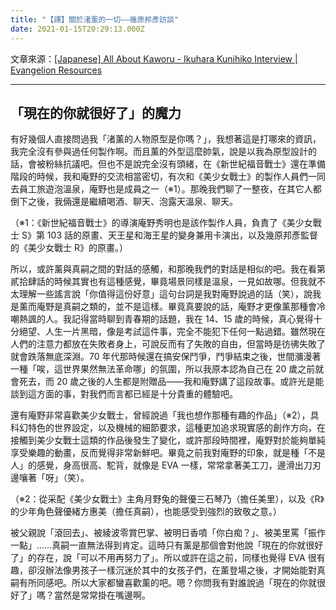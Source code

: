 ```yaml
---
title: "【譯】關於渚薰的一切——幾原邦彥訪談"
date: 2021-01-15T20:29:13.000Z
---
```


文章來源：[\[Japanese\] All About Kaworu - Ikuhara Kunihiko Interview | Evangelion Resources](https://evaresources.wordpress.com/staff/ikuhara-kunihiko/japanese-ikuhara-kunihiko/)

---

## 「現在的你就很好了」的魔力

有好幾個人直接問過我「渚薰的人物原型是你嗎？」，我想著這是打哪來的資訊，我完全沒有參與過任何製作啊。而且薰的外型這麼帥氣，說是以我為原型設計的話，會被粉絲抗議吧。但也不是說完全沒有頭緒，在《新世紀福音戰士》還在準備階段的時候，我和庵野的交流相當密切，有次和《美少女戰士》的製作人員們一同去員工旅遊泡溫泉，庵野也是成員之一（※1）。那晚我們聊了一整夜，在其它人都倒下之後，我倆還是繼續喝酒、聊天、泡露天溫泉、聊天。

（※1：《新世紀福音戰士》的導演庵野秀明也是該作製作人員，負責了《美少女戰士 S》第 103 話的原畫、天王星和海王星的變身兼用卡演出，以及幾原邦彥監督的《美少女戰士 R》的原畫。）

所以，或許薰與真嗣之間的對話的感觸，和那晚我們的對話是相似的吧。我在看第貳拾肆話的時候其實也有這種感覺，畢竟場景同樣是溫泉，一見如故哪。但我就不太理解一些謠言說「你值得這份好意」這句台詞是我對庵野說過的話（笑），說我是薰而庵野是真嗣之類的，並不是這樣。畢竟真要說的話，庵野才更像薰那種會冷嘲熱諷的人。我記得當時聊到青春期的話題，我在 14、15 歲的時候，真心覺得十分絕望、人生一片黑暗，像是考試這件事，完全不能犯下任何一點過錯。雖然現在人們的注意力都放在失敗者身上，可說反而有了失敗的自由，但當時是彷彿失敗了就會跌落無底深淵。70 年代那時候還在搞安保鬥爭，鬥爭結束之後，世間瀰漫著一種「唉，這世界果然無法革命哪」的氛圍，所以我原本認為自己在 20 歲之前就會死去，而 20 歲之後的人生都是附贈品——我和庵野講了這段故事。或許光是能談到這方面的事，對我們而言都已經是十分貴重的體驗吧。

還有庵野非常喜歡美少女戰士，曾經說過「我也想作那種有趣的作品」（※2），具科幻特色的世界設定，以及機械的細節要求，這種更加追求現實感的創作方向，在接觸到美少女戰士這類的作品後發生了變化，或許那段時間裡，庵野對於能夠單純享受樂趣的動畫，反而覺得非常新鮮吧。畢竟之前我對庵野的印象，就是種「不是人」的感覺，身高很高、駝背，就像是 EVA 一樣，常常拿著美工刀，邊滑出刀刃邊嚷著「呀」（笑）。

（※2：從采配《美少女戰士》主角月野兔的聲優三石琴乃（擔任美里），以及《R》的少年角色聲優緒方惠美（擔任真嗣），也能感受到強烈的致敬之意。）

被父親說「滾回去」、被綾波零賞巴掌、被明日香噴「你白痴？」、被美里罵「振作一點」……真嗣一直無法得到肯定。這時只有薰是那個會對他說「現在的你就很好了」的存在，說「可以不用再努力了」。所以或許在這之前，同樣也覺得 EVA 很有趣，卻沒辦法像男孩子一樣沉迷於其中的女孩子們，在薰登場之後，才開始能對真嗣有所同感吧。所以大家都蠻喜歡薰的吧。嗯？你問我有對誰說過「現在的你就很好了」嗎？當然是常常掛在嘴邊啊。
